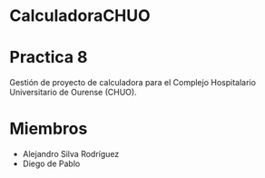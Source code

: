# CalculadoraCHUO

# Practica 8 
Gestión de proyecto de calculadora para el Complejo Hospitalario Universitario de Ourense (CHUO).

# Miembros

-  Alejandro Silva Rodríguez
-  Diego de Pablo
  
